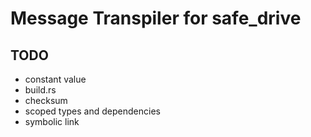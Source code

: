 # Message Transpiler for safe_drive

## TODO

- constant value
- build.rs
- checksum
- scoped types and dependencies
- symbolic link
